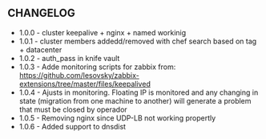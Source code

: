 ## CHANGELOG

 - 1.0.0 - cluster keepalive + nginx + named workinig
 - 1.0.1 - cluster members addedd/removed with chef search based on tag + datacenter
 - 1.0.2 - auth_pass in knife vault
 - 1.0.3 - Adde monitoring scripts for zabbix from: https://github.com/lesovsky/zabbix-extensions/tree/master/files/keepalived
 - 1.0.4 - Ajusts in monitoring. Floating IP is monitored and any changing in state (migration from one machine to another) will generate a problem that must be closed by operador
 - 1.0.5 - Removing nginx since UDP-LB not working propertly
 - 1.0.6 - Added support to dnsdist
